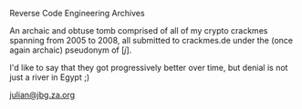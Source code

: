 Reverse Code Engineering Archives

An archaic and obtuse tomb comprised of all of my crypto crackmes spanning from 2005 to 2008, all submitted to crackmes.de under the (once again archaic) pseudonym of [_j_].

I'd like to say that they got progressively better over time, but denial is not just a river in Egypt ;)

julian@jbg.za.org

